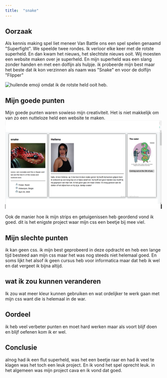```yaml
---
title:  "snake"
---
```


## Oorzaak

Als kennis making spel liet meneer Van Battle ons een spel spelen genaamd "Superfight". We speelde twee rondes. Ik verloor elke keer met de rotste superheld. En dan kwam het nieuws, het slechtste nieuws ooit. Wij moesten een website maken over je superheld. En mijn superheld was een slang zonder handen en met een dolfijn als hulpje. ik probeerde mijn best maar het beste dat ik kon verzinnen als naam was "Snake" en voor de dolfijn "Flipper"

![huilende emoji omdat ik de rotste held ooit heb.](https://www.mr-online.nl/wp-content/uploads/2019/12/Huilen.jpg)

## Mijn goede punten

Mijn goede punten waren sowieso mijn creativiteit. Het is niet makkelijk om van zo een nutteloze held een website te maken.
![een deel van mijn superhelden opdracht.](../assets/images/deel%20superhero.png)

Ook de manier hoe ik mijn strips en getuigenissen heb geordend vond ik goed. dit is het enigste project waar mijn css een beetje bij mee viel.

## Mijn slechte punten

ik kan geen css. ik mijn best geprobeerd in deze opdracht en heb een lange tijd besteed aan mijn css maar het was nog steeds niet helemaal goed. En soms lijkt het alsof ik geen cursus heb voor informatica maar dat heb ik wel en dat vergeet ik bijna altijd.

## wat ik zou kunnen veranderen

Ik zou wat meer kleur kunnen gebruiken en wat ordelijker te werk gaan met mijn css want die is helemaal in de war.

## Oordeel

ik heb veel verbeter punten en moet hard werken maar als voort blijf doen en blijf oefenen kom ik er wel.

## Conclusie

alnog had ik een flut superheld, was het een beetje raar en had ik veel te klagen was het toch een leuk project. En ik vond het spel oprecht leuk. in het algemeen was mijn project cava en ik vond dat goed. 